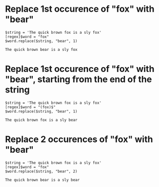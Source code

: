 # Replace 1st occurence of "fox" with "bear"
```PowerShekll
$string = 'The quick brown fox is a sly fox'
[regex]$word = "fox"
$word.replace($string, "bear", 1)
```
```The quick brown bear is a sly fox```

# Replace 1st occurence of "fox" with "bear", starting from the end of the string
```PowerShekll
$string = 'The quick brown fox is a sly fox'
[regex]$word = "(fox)$"
$word.replace($string, "bear", 1)
```
```The quick brown fox is a sly bear```

# Replace 2 occurences of "fox" with "bear"
```PowerShekll
$string = 'The quick brown fox is a sly fox'
[regex]$word = "fox"
$word.replace($string, "bear", 2)
```
```The quick brown bear is a sly bear```
